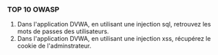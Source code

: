 ### TOP 10 OWASP

1. Dans l'application DVWA, en utilisant une injection sql, retrouvez les mots de passes des utilisateurs.
2. Dans l'application DVWA, en utilisant une injection xss, récupérez le cookie de l'adminstrateur.